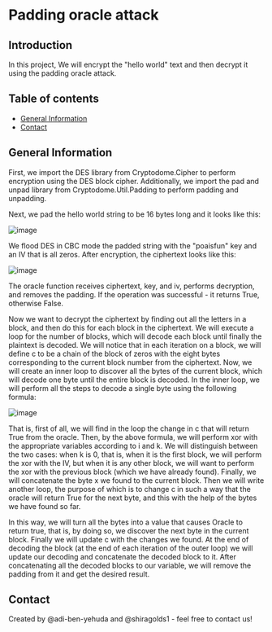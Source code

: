 # Padding oracle attack

## Introduction
In this project, We will encrypt the "hello world" text and then decrypt it using the padding oracle attack.

## Table of contents
* [General Information](#general-information)
* [Contact](#Contact)

## General Information
First, we import the DES library from Cryptodome.Cipher to perform encryption using the DES block cipher. Additionally, we import the pad and unpad library from Cryptodome.Util.Padding to perform padding and unpadding.

Next, we pad the hello world string to be 16 bytes long and it looks like this:

![image](https://github.com/adi-ben-yehuda/security1/assets/75027826/5bb43860-a229-48f1-8b60-b523d15ea4ef)

We flood DES in CBC mode the padded string with the "poaisfun" key and an IV that is all zeros. After encryption, the ciphertext looks like this:

![image](https://github.com/adi-ben-yehuda/security1/assets/75027826/ac6f9674-2116-45a6-8656-e0348734cc0a)

The oracle function receives ciphertext, key, and iv, performs decryption, and removes the padding. If the operation was successful - it returns True, otherwise False.

Now we want to decrypt the ciphertext by finding out all the letters in a block, and then do this for each block in the ciphertext.
We will execute a loop for the number of blocks, which will decode each block until finally the plaintext is decoded. We will notice that in each iteration on a block, we will define c to be a chain of the block of zeros with the eight bytes corresponding to the current block number from the ciphertext.
Now, we will create an inner loop to discover all the bytes of the current block, which will decode one byte until the entire block is decoded.
In the inner loop, we will perform all the steps to decode a single byte using the following formula:

![image](https://github.com/adi-ben-yehuda/security1/assets/75027826/3cc08240-d724-428d-a42f-5da5ab857fe9)

That is, first of all, we will find in the loop the change in c that will return True from the oracle. Then, by the above formula, we will perform xor with the appropriate variables according to i and k.
We will distinguish between the two cases: when k is 0, that is, when it is the first block, we will perform the xor with the IV, but when it is any other block, we will want to perform the xor with the previous block (which we have already found). Finally, we will concatenate the byte x we found to the current block.
Then we will write another loop, the purpose of which is to change c in such a way that the oracle will return True for the next byte, and this with the help of the bytes we have found so far.

In this way, we will turn all the bytes into a value that causes Oracle to return true, that is, by doing so, we discover the next byte in the current block.
Finally we will update c with the changes we found.
At the end of decoding the block (at the end of each iteration of the outer loop) we will update our decoding and concatenate the decoded block to it.
After concatenating all the decoded blocks to our variable, we will remove the padding from it and get the desired result.

## Contact
Created by @adi-ben-yehuda and @shiragolds1 - feel free to contact us!


